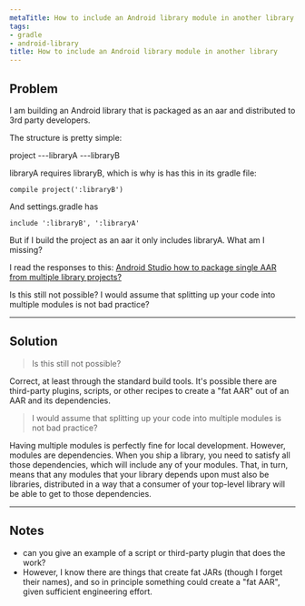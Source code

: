 ```yaml
---
metaTitle: How to include an Android library module in another library
tags:
- gradle
- android-library
title: How to include an Android library module in another library
---
```


## Problem

I am building an Android library that is packaged as an aar and distributed to 3rd party developers.


The structure is pretty simple:


project
---libraryA
---libraryB


libraryA requires libraryB, which is why is has this in its gradle file:



```
compile project(':libraryB')

```

And settings.gradle has



```
include ':libraryB', ':libraryA'

```

But if I build the project as an aar it only includes libraryA. What am I missing? 


I read the responses to this: [Android Studio how to package single AAR from multiple library projects?](https://stackoverflow.com/questions/20700581/android-studio-how-to-package-single-aar-from-multiple-library-projects?lq=1)


Is this still not possible? I would assume that splitting up your code into multiple modules is not bad practice?



---

## Solution


> 
> Is this still not possible?
> 
> 
> 


Correct, at least through the standard build tools. It's possible there are third-party plugins, scripts, or other recipes to create a "fat AAR" out of an AAR and its dependencies.



> 
> I would assume that splitting up your code into multiple modules is not bad practice?
> 
> 
> 


Having multiple modules is perfectly fine for local development. However, modules are dependencies. When you ship a library, you need to satisfy all those dependencies, which will include any of your modules. That, in turn, means that any modules that your library depends upon must also be libraries, distributed in a way that a consumer of your top-level library will be able to get to those dependencies.



---

## Notes

- can you give an example of a script or third-party plugin that does the work?
- However, I know there are things that create fat JARs (though I forget their names), and so in principle something could create a "fat AAR", given sufficient engineering effort.
